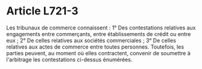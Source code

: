 # Article L721-3

Les tribunaux de commerce connaissent :   1° Des contestations relatives aux engagements entre commerçants, entre établissements de crédit ou entre eux ;   2° De celles relatives aux sociétés commerciales ;   3° De celles relatives aux actes de commerce entre toutes personnes.   Toutefois, les parties peuvent, au moment où elles contractent, convenir de soumettre à l'arbitrage les contestations ci-dessus énumérées.